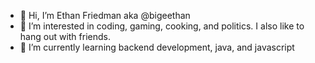 - 👋  Hi, I’m Ethan Friedman aka @bigeethan
- 👀  I’m interested in coding, gaming, cooking, and politics. I also like to hang out with friends.
- 🌱  I’m currently learning backend development, java, and javascript

<!---
bigeethan/bigeethan is a ✨ special ✨ repository because its `README.md` (this file) appears on your GitHub profile.
You can click the Preview link to take a look at your changes.
--->
